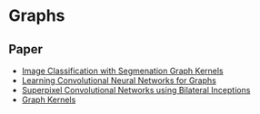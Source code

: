 # Graphs

## Paper

* [Image Classification with Segmenation Graph Kernels](http://www.di.ens.fr/~fbach/harchaoui_bach_cvpr07.pdf)
* [Learning Convolutional Neural Networks for Graphs](https://arxiv.org/pdf/1605.05273.pdf)
* [Superpixel Convolutional Networks using Bilateral Inceptions](https://arxiv.org/pdf/1511.06739v5.pdf)
* [Graph Kernels](https://edoc.ub.uni-muenchen.de/7169/1/Borgwardt_KarstenMichael.pdf)
